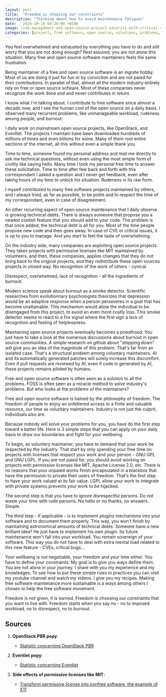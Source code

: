 ```yaml
---
layout: post
title:  "Freedom is choosing our constraints"
description: "Thinking about how to avoid maintenance fatigues"
date:   2024-10-10 08:29:00 +0100
image: risk-management-and-open-source-project-security-with-critical-vulnerability.png
categories: [project, free software, open source, solutions, problems, burnout, freedom]
---
```

You feel overwhelmed and exhausted by everything you have to do and still worry that you are not doing enough?
Rest assured, you are not alone this situation. Many free and open source software maintainers feels the same
frustration.

Being maintainer of a free and open source software is an ingrate hobby. Most of us are doing it just for fun
or by conviction and are not paied for their contributions. In parallel of that, almost all the modern
industry entirely rely on free or open source sofware. Most of these companies never recognize the work done
and and never contributes in return.

I know what I'm talking about. I contribute to free software since almost a decade now, and I see the human
cost of the open source on a daily basis. I observed many recurrent problems, like unmanageable workload,
rudeness among people, and burnout.

I daily work on mainstream open source projects, like OpenStack, and Eventlet. The projects I maintain have
been downloaded hundreds of millions of times and even billions for some. Many of them root entire sections
of the internet, all this without even a simple thank you.

Time to time, someone found my personal address and mail me directly to ask me technical questions, without
even using the most simple form of civility like saying hello. Many time I took my personal free time to
answer these solicitation. Time to time after few back and forth with this correspondant I asked a question
and I never get feedback, even after taking hours of my time to unlock his situation. Rudeness in its raw form.

I myself contributed to many free software projects maintained by others, and I always tried, as far as
possible, to be polite and to respect the time of my correspondant, even in case of disagreement.

An other recurring aspect of open source maintenance that I daily observe is growing technical debts. There
is always someone that propose you a newest coolish feature that you should add to your code. The problem
is that once added, the technical debt is all for you. Most of the time people propose new code and then
goes away. In case of CVE or critical issues, it is up to you to manage. And you start to feel the taste of
overwhelming.

On the industry side, many companies are exploiting open source projects. They takes projects with
permissive licenses like MIT maintained by volunteers, and then, these companies, applies changes that they do
not bring back to the original projects, and they redistribute these open sources projects in closed way.
No recognition of the work of others - cynical.

Disrespect, overwhelmed, lack of recognition - all the ingredients of burnout.

Modern science speak about burnout as a smoke detector. Scientific researches from evolutionnary psychologists
theorizes that depression would be an adaptive response when a person perseveres in a goal that has become
unattainable. This mechanism would allow the individual to be disengaged from this project, to avoid an even
more costly loss. This smoke detector seems to react to a fire signal where the first sign a lack of
recognition and feeling of helplessness.

Maintaining open source projects eventually becomes a priesthood. You just have to take a look at the numerous
discussions about burnout in open source communities. A simple research on github about "stepping down" will
give you an idea of the magnitude of this problem. That's far from an isolated case. That's a structural
problem among voluntary maintainers. AI and its automatically generated patches will surely increase this
discomfort. Even if pull requests are reviewed by AI, even if code is generated by AI, these projects remains
piloted by humans.

Free and open source software is often seen as a solution to all the problems. FOSS is often seen as a miracle
method to solve industry's problems. But who looks at the problems of the maintainers?

Free and open source software is haloed by the philosophy of freedom. The freedom of people to enjoy an
unfettered access to a finite and valuable resource, our time as voluntary maintainers. Industry is not just
the culprit, individuals also are.

Because nobody will solve your problems for you, you have do the first step toward a better life. Here
is 3 simple steps that you can apply on your daily basis to draw our boundaries and fight for your wellbeing.

To begin, as voluntery maintainer, you have to demand that your work be respected by the industry. That start
by only spending your free time on projects with licenses that respect your work and your person - GNU GPL and
GNU LGPL. If you are not paied for, you should avoid working on projects with permissive licenses like MIT, Apache
License 2.0, etc. There is no reasons that your unpaied works finish encapsulated in a blackbox that
have the permission to private their users of freedom. That's the first step to have your work valued
at its fair value. LGPL allow your work to integrate with private systems prevents your work to be
hijacked.

The second step is that you have to ignore disrespectful persons. Do not waste your time with rude persons.
No hello or no thanks, no answers. Simple.

The third step - if applicable - is to implement plugins mechanisms into your software and to document them
properly. This way, you won't finish by maintaining astronomical amounts of technical debts.
Someone have a new brilliant idea? He just have to implement his own plugin. Its future maintenance
won't fall into your workload. You remain sovereign of your software. This way you do not have to deal
with extra mental load related to this new feature - CVEs, critical bugs...

Your wellbeing is not negotiable, your freedom and your time either. You have to define your constraints.
My goal is to give you ways define them. You are not alone in your journey. I share with
you my experience and my knowledges. To see how to put these simple rules in practices you can visit
my youtube channel and watch my videos. I give you my recipes. Making free software maintenance more
sustainable is a ways among others I chosen to help the free software movement.

Freedom is not given, it is earned. Freedom is choosing our constraints that you want to live with.
Freedom starts when you say no - no to imposed workload, no to disrespect, no to burnout.

## Sources

1. **OpenStack PBR pepy**:
   - [Statistic concerning OpenStack PBR](https://pepy.tech/projects/pbr?timeRange=threeMonths&category=version&includeCIDownloads=true&granularity=daily&viewType=line&versions=6.1.1%2C6.1.0%2C6.0.0)

2. **Eventlet pepy**:
   - [Statistic concerning Eventlet](https://pepy.tech/projects/eventlet?timeRange=threeMonths&category=version&includeCIDownloads=true&granularity=daily&viewType=line&versions=0.40.1%2C0.40.0%2C0.39.1)

3. **Side effects of permissive licenses like MIT**:
   - [Transform permissive license into nonfree software, the example of X11](https://www.gnu.org/doc/fsfs-ii-2.pdf)

